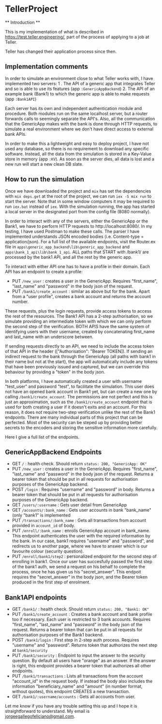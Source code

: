 # TellerProject

** Introduction **

This is my implementation of what is described in https://test.teller.engineering/, part of the process of applying to a job at Teller.

Teller has changed their application process since then.

## Implementation comments

In order to simulate an environment close to what Teller works with, I have implemented two servers: 
1 . The API of a generic app that integrates Teller and so is able to use its features (app `:GenericAppBackend`)
2. The API of an example bank (Bank1) to which the generic app is able to make requests (app `:Bank1API`)

Each server has its own and independent authentication module and procedure. Both modules run on the same localhost server, but a router forwards calls to seemingly separate the API's. Also, all the communication that the GenericApp makes with the bank is done through HTTP requests, to simulate a real environment where we don't have direct access to external bank APIs.

In order to make this a lightweight and easy to deploy project, I have not used any database, so there is no requirement to download any specific software. Instead, all the data from the simulation is stored in a Key-Value store in memory (app `:KV`). As soon as the server dies, all data is lost and a new run will start a new clean DB slate.

## How to run the simulation

Once we have downloaded the project and `mix` has set the dependencies with `mix deps.get` at the root of the project, we can run `iex -S mix run` to start the server. Note that in some window computers it may be required to run `iex.bat` instead of `iex`. With the simulation running, the app has started a local server in the designated port from the config file (8080 normally).

In order to interact with any of the servers, either the GenericApp or the Bank1, we have to perform HTTP requests to http://localhost:8080/. In my testing, I have used Postman to make these calls. The parser I have implemented understands JSON encoded bodies (i.e. Content-type = application/json). For a full list of the available endpoints, visit the Router.ex file in `apps\generic_app_backend\lib\generic_app_backend` and `apps\bank_1_api\lib\bank_1_api`. ALL paths that START with /bank1/ are processed by the bank1 API, and all the rest by the generic app.

To interact with either API one has to have a profile in their domain. Each API has an endpoint to create a profile:
- PUT `/new_user` : creates a user in the GenericApp. Requires "first_name", "last_name" and "password" in the body json of the request.
- PUT `/bank1/create_account` : similar as above but for the bank. Apart from a "user profile", creates a bank account and returns the account number.

These requests, plus the login requests, provide access tokens to access the rest of the resources. The Bank1 API has a 2-step authorisation, so we simulate providing an intermediate token with which we can only perform the second step of the verification. BOTH APIS have the same system of identifying users with their username, created by concatenating first_name and last_name with an underscore between.

If sending requests directly to an API, we need to include the access token of that API in the header (["Authorisation": "Bearer TOKEN]). If sending an indirect request to the bank through the GenericApp (all paths with bank1 in their name but not at the start), the app will automatically include any tokens that have been previously issued and captured, but we can override this behaviour by providing a "token" in the body json. 

In both platforms, I have automatically created a user with username "test_user" and password "test", to facilitate the simulation. This user does not have an opened bank account in Bank1 yet, but can create a new one by calling `/bank1/create_account`. The permissions are not perfect and this is just an approximation, such as the `/bank1/create_account` endpoint that is used for both creating a user if it doesn't exits and an account. For this reason, it does not require two-step verification unlike the rest of the Bank1 endpoints. There are many individual parts of this project that can be perfected. Most of the security can be steped up by providing better secrets to the encoders and storing the sensitive information more carefully.

Here I give a full list of the endpoints.

## GenericAppBackend Endpoints

- GET `/` : health check. Should return `status: 200, "GenericApp: OK"`
- PUT `/new_user` : creates a user in the GenericApp. Requires "first_name", "last_name" and "password" in the body json of the request. Returns a bearer token that should be put in all requests for authorisation purposes of the GenericApp backend.
- POST `/login` : Requires "username" and "password" in body. Returns a bearer token that should be put in all requests for authorisation purposes of the GenericApp backend.
- GET `/users/:username` : Gets user detail from GenericApp
- GET `/accounts/:bank_name` : Gets user accounts in bank "bank_name" (only "bank1" is implemented
- PUT `/transactions/:bank_name` : Gets all transactions from account provided in `account_id` of body.
- PUT `/enroll/:bank_name` : enrolls GenericApp account in bank_name. This endpoint authenticates the user with the required information by the bank. In our case, bank1 requires "username" and "password", and redirects us to another page, where we have to answer which is our favourite colour (security question).
- PUT `/enroll/bank1/step2` : personalized endpoint for the second step of enrolling in bank1. Once our user has succesfully passed the first step of the bank1 auth, we send a request on his behalf to complete the process, once he has given us his "secret_answer". This endpoit requires the "secret_answer" in the body json, and the Bearer token produced in the first step of enrolment.

## Bank1API endpoints

- GET `/bank1/` : health check. Should return `status: 200, "Bank1: OK"`
- PUT `/bank1/create_account` : Creates a bank account and bank profile too if necessary. Each user is restricted to 3 bank accounts. Requires "first_name", "last_name" and "password" in the body json of the request. Returns a bearer token that can be put in all requests for authorisation purposes of the Bank1 backend.
- POST `/bank1/login` : First step in 2-step auth process. Requires "username" and "password". Returns token that authorizes the next step at `bank1/security`
- PUT `/bank1/security` : Endpoint to input the answer to the security question. By default all users have "orange" as an answer. If the answer is right, this endpoint provides a bearer token that authorizes all other endpoints.
- PUT `/bank1/transactions` : Lists all transactions from the account "account_id" in the request body. If instead the body also includes the information "beneficiary_name" and "amount" (in number format, without quotes), this endpoint CREATES a new transaction.
- GET `/bank1/:username/accounts` : Gets all accounts from user.



Let me know if you have any trouble setting this up and I hope it is straightforward to understand. My email is jorgeegallegofeliciano@gmail.com.


